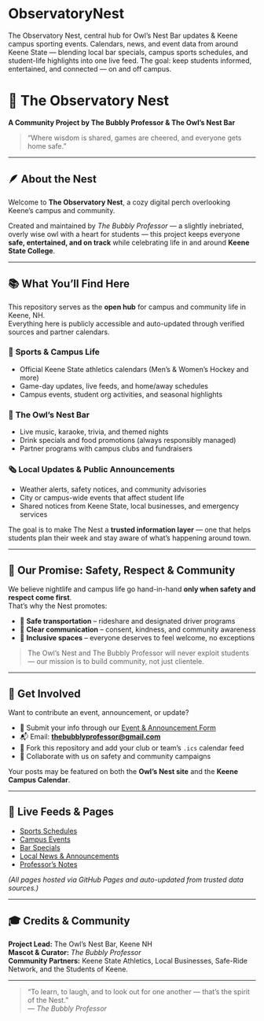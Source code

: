 # ObservatoryNest
The Observatory Nest, central hub for Owl’s Nest Bar updates &amp; Keene campus sporting events.  Calendars, news, and event data from around Keene State — blending local bar specials, campus sports schedules, and student-life highlights into one live feed.  The goal: keep students informed, entertained, and connected — on and off campus.
# 🦉 The Observatory Nest  
**A Community Project by The Bubbly Professor & The Owl’s Nest Bar**

> “Where wisdom is shared, games are cheered, and everyone gets home safe.”

---

## 🪶 About the Nest

Welcome to **The Observatory Nest**, a cozy digital perch overlooking Keene’s campus and community.  

Created and maintained by *The Bubbly Professor* — a slightly inebriated, overly wise owl with a heart for students — this project keeps everyone **safe, entertained, and on track** while celebrating life in and around **Keene State College**.

---

## 📚 What You’ll Find Here

This repository serves as the **open hub** for campus and community life in Keene, NH.  
Everything here is publicly accessible and auto-updated through verified sources and partner calendars.

### 🏒 **Sports & Campus Life**
- Official Keene State athletics calendars (Men’s & Women’s Hockey and more)  
- Game-day updates, live feeds, and home/away schedules  
- Campus events, student org activities, and seasonal highlights  

### 🍻 **The Owl’s Nest Bar**
- Live music, karaoke, trivia, and themed nights  
- Drink specials and food promotions (always responsibly managed)  
- Partner programs with campus clubs and fundraisers  

### 🗞️ **Local Updates & Public Announcements**
- Weather alerts, safety notices, and community advisories  
- City or campus-wide events that affect student life  
- Shared notices from Keene State, local businesses, and emergency services  

The goal is to make The Nest a **trusted information layer** — one that helps students plan their week and stay aware of what’s happening around town.

---

## 🦺 Our Promise: Safety, Respect & Community

We believe nightlife and campus life go hand-in-hand **only when safety and respect come first**.  
That’s why the Nest promotes:

- 🚕 **Safe transportation** – rideshare and designated driver programs  
- 💬 **Clear communication** – consent, kindness, and community awareness  
- 🫶 **Inclusive spaces** – everyone deserves to feel welcome, no exceptions  

> The Owl’s Nest and The Bubbly Professor will never exploit students — our mission is to build community, not just clientele.

---

## 🪩 Get Involved

Want to contribute an event, announcement, or update?

- 📝 Submit your info through our [Event & Announcement Form](#)  
- 📬 Email: **thebubblyprofessor@gmail.com**  
- 🔧 Fork this repository and add your club or team’s `.ics` calendar feed  
- 🤝 Collaborate with us on safety and community campaigns  

Your posts may be featured on both the **Owl’s Nest site** and the **Keene Campus Calendar**.

---

## 📡 Live Feeds & Pages

- [Sports Schedules](sports/)  
- [Campus Events](events/)  
- [Bar Specials](deals/)  
- [Local News & Announcements](news/)  
- [Professor’s Notes](notes/)

*(All pages hosted via GitHub Pages and auto-updated from trusted data sources.)*

---

## 🎓 Credits & Community

**Project Lead:** The Owl’s Nest Bar, Keene NH  
**Mascot & Curator:** *The Bubbly Professor*  
**Community Partners:** Keene State Athletics, Local Businesses, Safe-Ride Network, and the Students of Keene.

---

> “To learn, to laugh, and to look out for one another — that’s the spirit of the Nest.”  
> — *The Bubbly Professor*
